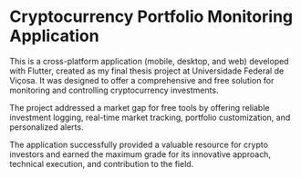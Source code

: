 # Cryptocurrency Portfolio Monitoring Application

This is a cross-platform application (mobile, desktop, and web) developed with Flutter, created as my final thesis project at Universidade Federal de Viçosa. It was designed to offer a comprehensive and free solution for monitoring and controlling cryptocurrency investments.

The project addressed a market gap for free tools by offering reliable investment logging, real-time market tracking, portfolio customization, and personalized alerts.

The application successfully provided a valuable resource for crypto investors and earned the maximum grade for its innovative approach, technical execution, and contribution to the field.
